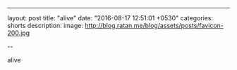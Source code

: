 ---
layout: post
title:  "alive"
date:   "2016-08-17 12:51:01 +0530"
categories: shorts
description: 
image: http://blog.ratan.me/blog/assets/posts/favicon-200.jpg

--

alive